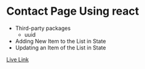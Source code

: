 # Contact Page Using react

- Third-party packages
  - uuid
- Adding New Item to the List in State
- Updating an Item of the List in State


[Live Link](https://reactproj15.ccbp.tech/)
